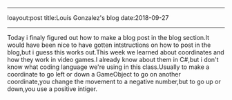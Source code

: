_ _ _
loayout:post
title:Louis Gonzalez's blog
date:2018-09-27
_ _ _

Today i finaly figured out how to make a blog post in the blog section.It would have been nice to have gotten intstructions on how to post in the blog,but i guess this works out.This week we learned about coordinates and how they work in video games.I already know about them in C#,but i don't know what coding language we're using in this class.Usually to make a coordinate to go left or down a GameObject to go on another coordinate,you change the movement to a negative number,but to go up or down,you use a positive intiger.
